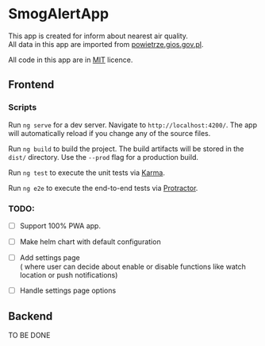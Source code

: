 # SmogAlertApp

This app is created for inform about nearest air quality.  
All data in this app are imported from [powietrze.gios.gov.pl](https://www.powietrze.gios.gov.pl).

All code in this app are in [MIT](LICENCE.md) licence.


## Frontend

### Scripts
Run `ng serve` for a dev server. Navigate to `http://localhost:4200/`. The app will automatically reload if you change any of the source files.

Run `ng build` to build the project. The build artifacts will be stored in the `dist/` directory. Use the `--prod` flag for a production build.  

Run `ng test` to execute the unit tests via [Karma](https://karma-runner.github.io).

Run `ng e2e` to execute the end-to-end tests via [Protractor](http://www.protractortest.org/).  

### TODO:
- [ ] Support 100% PWA app.  
- [ ] Make helm chart with default configuration
- [ ] Add settings page  
  ( where user can decide about enable or disable functions like watch location or push notifications)
- [ ] Handle settings page options  


## Backend
TO BE DONE

